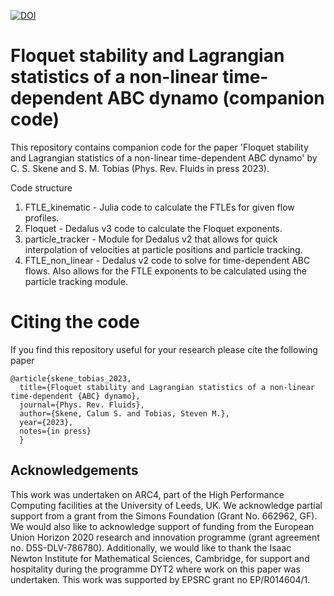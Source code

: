 [![DOI](https://zenodo.org/badge/510360742.svg)](https://zenodo.org/badge/latestdoi/510360742)

# Floquet stability and Lagrangian statistics of a non-linear time-dependent ABC dynamo (companion code)
This repository contains companion code for the paper 'Floquet stability and Lagrangian statistics of a non-linear time-dependent ABC dynamo' by C. S. Skene and S. M. Tobias (Phys. Rev. Fluids in press 2023).

Code structure
1. FTLE_kinematic - Julia code to calculate the FTLEs for given flow profiles.
2. Floquet - Dedalus v3 code to calculate the Floquet exponents.
3. particle_tracker - Module for Dedalus v2 that allows for quick interpolation of velocities at particle positions and particle tracking.
4. FTLE_non_linear - Dedalus v2 code to solve for time-dependent ABC flows. Also allows for the FTLE exponents to be calculated using the particle tracking module.

# Citing the code
If you find this repository useful for your research please cite the following paper
```
@article{skene_tobias_2023, 
  title={Floquet stability and Lagrangian statistics of a non-linear time-dependent {ABC} dynamo}, 
  journal={Phys. Rev. Fluids}, 
  author={Skene, Calum S. and Tobias, Steven M.}, 
  year={2023},
  notes={in press}
  }
```
## Acknowledgements

This work was undertaken on ARC4, part of the High Performance Computing facilities at the University of Leeds, UK. We acknowledge partial support from a grant from the Simons Foundation (Grant No. 662962, GF). We would also like to acknowledge support of funding from the European Union Horizon 2020 research and innovation programme (grant agreement no. D5S-DLV-786780). Additionally, we would like to thank the Isaac Newton Institute for Mathematical Sciences, Cambridge, for support and hospitality during the programme DYT2 where work on this paper was undertaken. This work was supported by EPSRC grant no EP/R014604/1.
